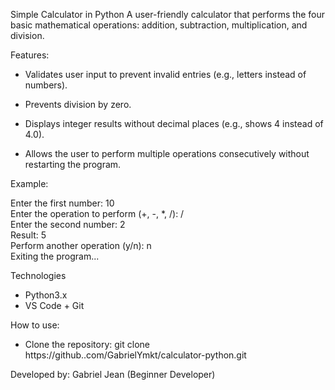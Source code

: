 Simple Calculator in Python
A user-friendly calculator that performs the four basic mathematical operations: addition, subtraction, multiplication, and division.

Features:

- Validates user input to prevent invalid entries (e.g., letters instead of numbers).

- Prevents division by zero.

- Displays integer results without decimal places (e.g., shows 4 instead of 4.0).

- Allows the user to perform multiple operations consecutively without restarting the program.

Example:

Enter the first number: 10  
Enter the operation to perform (+, -, *, /): /  
Enter the second number: 2  
Result: 5  
Perform another operation (y/n): n  
Exiting the program...

Technologies 

- Python3.x
- VS Code + Git

How to use:
- Clone the repository:
  git clone https://github..com/GabrielYmkt/calculator-python.git

Developed by: Gabriel Jean (Beginner Developer)